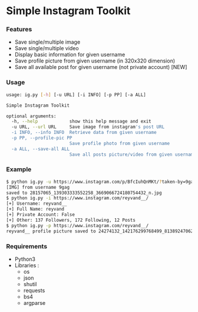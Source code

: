 
# Simple Instagram Toolkit

### Features
- Save single/multiple image
- Save single/multiple video
- Display basic information for given username
- Save profile picture from given username (in 320x320 dimension)
- Save all available post for given username (not private account) [NEW]

### Usage
```sh
usage: ig.py [-h] [-u URL] [-i INFO] [-p PP] [-a ALL]

Simple Instagram Toolkit

optional arguments:
  -h, --help            show this help message and exit
  -u URL, --url URL     Save image from instagram's post URL
  -i INFO, --info INFO  Retrieve data from given username
  -p PP, --profile-pic PP
                        Save profile photo from given username
  -a ALL, --save-all ALL
                        Save all posts picture/video from given username
```

### Example
```sh
$ python ig.py -u https://www.instagram.com/p/BfcIuhQnMKt/?taken-by=9gag
[IMG] from username 9gag
saved to 28157065_139303333552258_3669066724180754432_n.jpg
$ python ig.py -i https://www.instagram.com/reyvand__/
[+] Username: reyvand__
[+] Full Name: reyvand
[+] Private Account: False
[+] Other: 137 Followers, 172 Following, 12 Posts
$ python ig.py -p https://www.instagram.com/reyvand__/
reyvand__ profile picture saved to 24274132_142176299768499_8138924706221785088_n.jpg
```

### Requirements
* Python3
* Libraries :
	* os
	* json
  * shutil
  * requests
  * bs4
  * argparse
